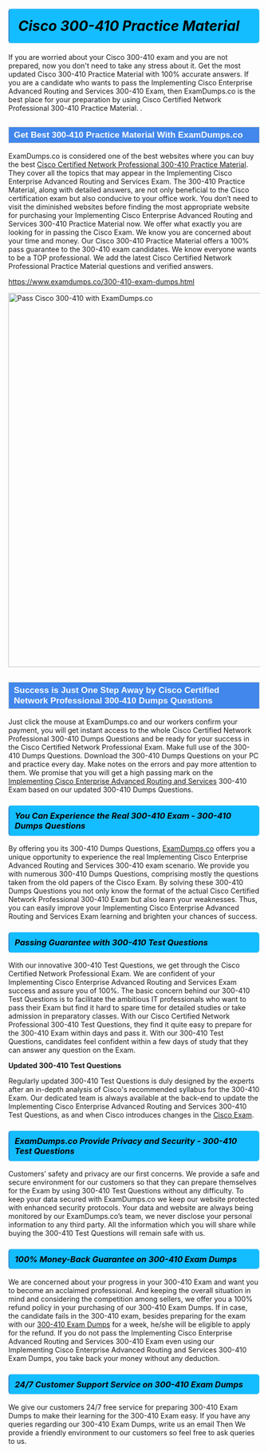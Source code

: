 <h1>                <strong><span style="display: block; color: #000000; background: #14BDFF; border: 0.5px solid #AED6F1; border-left: 3px solid #3498DB; padding: .6em; border-radius: 6px;">                     <em>Cisco 300-410 <span class="exam_variation">Practice Material</span> </em>                </span></strong>            </h1>                        <p>If you are worried about your Cisco 300-410 exam and you are not prepared, now you don't need to take any stress about it.             Get the most updated Cisco 300-410 <span class="exam_variation">Practice Material</span> with 100% accurate answers. If you are a candidate who wants to pass the             Implementing Cisco Enterprise Advanced Routing and Services 300-410 Exam, then ExamDumps.co is the best place for your preparation by using Cisco Certified Network Professional 300-410 <span class="exam_variation">Practice Material</span>. .</p>                        <h2 style="background: #4287ec; border: 1px solid #cccccc; padding: 5px 10px;">                <span style="color: #ffffff;">                    <span style="font-size: 11pt;">                        <span style="line-height: normal;">                            <span style="font-family: Calibri,sans-serif;">                                <strong>                                    <span style="font-size: 13.0pt;">Get Best 300-410 <span class="exam_variation">Practice Material</span> With ExamDumps.co</span>                                </strong>                            </span>                        </span>                    </span>                </span>            </h2>                        <p>ExamDumps.co is considered one of the best websites where you can buy the best <a href="https://www.examdumps.co/ccnp-exam-dumps.html">Cisco Certified Network Professional 300-410 <span class="exam_variation">Practice Material</span></a>.             They cover all the topics that may appear in the Implementing Cisco Enterprise Advanced Routing and Services Exam. The 300-410 <span class="exam_variation">Practice Material</span>,             along with detailed answers, are not only beneficial to the Cisco certification exam but also conducive to your office work.             You don’t need to visit the diminished websites before finding the most appropriate website for purchasing your             Implementing Cisco Enterprise Advanced Routing and Services 300-410 <span class="exam_variation">Practice Material</span> now. We offer what exactly you are looking for in passing the Cisco Exam.             We know you are concerned about your time and money. Our Cisco 300-410 <span class="exam_variation">Practice Material</span> offers a 100% pass guarantee to the             300-410 exam candidates. We know everyone wants to be a TOP professional. We add the latest Cisco Certified Network Professional <span class="exam_variation">Practice Material</span> questions and verified answers.</p>                        <p><a href="https://www.examdumps.co/300-410-exam-dumps.html">https://www.examdumps.co/300-410-exam-dumps.html</a></p>                        <p><a href="https://www.examdumps.co/"><img src="https://www.examdumps.co//images/banners/big-sale-20-percent-discount-offer-examdumps.jpg" class="postImage" alt="Pass Cisco 300-410 with ExamDumps.co" width="750"></a></p>                            <h2 style="background: #4287ec; border: 1px solid #cccccc; padding: 5px 10px;">                <span style="color: #ffffff;">                    <span style="font-size: 11pt;">                        <span style="line-height: normal;">                            <span style="font-family: Calibri,sans-serif;">                                <strong>                                    <span style="font-size: 13.0pt;">Success is Just One Step Away by Cisco Certified Network Professional 300-410 <span class="exam_variation2">Dumps Questions</span></span>                                </strong>                            </span>                        </span>                    </span>                </span>            </h2>                        <p>Just click the mouse at ExamDumps.co and our workers confirm your payment, you will get instant access to the whole Cisco Certified Network Professional 300-410 <span class="exam_variation2">Dumps Questions</span>             and be ready for your success in the Cisco Certified Network Professional Exam. Make full use of the 300-410 <span class="exam_variation2">Dumps Questions</span>. Download the 300-410 <span class="exam_variation2">Dumps Questions</span> on your             PC and practice every day. Make notes on the errors and pay more attention to them. We promise that you will get a high passing mark on the             <a href="https://www.examdumps.co/300-410-exam-dumps.html">Implementing Cisco Enterprise Advanced Routing and Services</a> 300-410 Exam based on our updated 300-410 <span class="exam_variation2">Dumps Questions</span>.</p>                        <h3>                <strong>                    <span style="display: block; color: #000000; background: #14BDFF; border: 0.5px solid #AED6F1; border-left: 3px solid #3498DB; padding: .6em; border-radius: 6px;">                        <em>You Can Experience the Real 300-410 Exam - 300-410 <span class="exam_variation2">Dumps Questions</span></em>                    </span>                </strong>            </h3>                        <p>By offering you its 300-410 <span class="exam_variation2">Dumps Questions</span>, <a href="https://www.examdumps.co/">ExamDumps.co</a> offers you a unique opportunity to experience the real             Implementing Cisco Enterprise Advanced Routing and Services 300-410 exam scenario. We provide you with numerous 300-410 <span class="exam_variation2">Dumps Questions</span>, comprising mostly             the questions taken from the old papers of the Cisco Exam. By solving these 300-410 <span class="exam_variation2">Dumps Questions</span> you not only know the format of the actual             Cisco Certified Network Professional 300-410 Exam but also learn your weaknesses. Thus, you can easily improve your             Implementing Cisco Enterprise Advanced Routing and Services Exam learning and brighten your chances of success.</p>                        <h3>                <strong>                    <span style="display: block; color: #000000; background: #14BDFF; border: 0.5px solid #AED6F1; border-left: 3px solid #3498DB; padding: .6em; border-radius: 6px;">                        <em>Passing Guarantee with 300-410 <span class="exam_variation3">Test Questions</span></em>                    </span>                </strong>            </h3>                        <p>With our innovative 300-410 <span class="exam_variation3">Test Questions</span>, we get through the Cisco Certified Network Professional Exam. We are confident of your Implementing Cisco Enterprise Advanced Routing and Services Exam             success and assure you of 100%. The basic concern behind our 300-410 <span class="exam_variation3">Test Questions</span> is to facilitate the ambitious IT professionals who want to pass their             Exam but find it hard to spare time for detailed studies or take admission in preparatory classes. With our Cisco Certified Network Professional 300-410 <span class="exam_variation3">Test Questions</span>, they             find it quite easy to prepare for the 300-410 Exam within days and pass it. With our 300-410 <span class="exam_variation3">Test Questions</span>, candidates feel confident within a few days of             study that they can answer any question on the Exam.</p>                        <p><strong>Updated 300-410 <span class="exam_variation3">Test Questions</span></strong></p>                        <p>Regularly updated 300-410 <span class="exam_variation3">Test Questions</span> is duly designed by the experts after an in-depth analysis of Cisco's recommended syllabus for the 300-410 Exam.             Our dedicated team is always available at the back-end to update the Implementing Cisco Enterprise Advanced Routing and Services 300-410 <span class="exam_variation3">Test Questions</span>,             as and when Cisco introduces changes in the <a href="https://www.examdumps.co/cisco-exam-dumps.html">Cisco Exam</a>.</p>                        <h3>                <strong>                    <span style="display: block; color: #000000; background: #14BDFF; border: 0.5px solid #AED6F1; border-left: 3px solid #3498DB; padding: .6em; border-radius: 6px;">                        <em>ExamDumps.co Provide Privacy and Security - 300-410 <span class="exam_variation3">Test Questions</span></em>                    </span>                </strong>            </h3>                        <p>Customers’ safety and privacy are our first concerns. We provide a safe and secure environment for our customers so that they can prepare themselves for the Exam by using             300-410 <span class="exam_variation3">Test Questions</span> without any difficulty. To keep your data secured with ExamDumps.co we keep our website protected with enhanced security protocols. Your data and website             are always being monitored by our ExamDumps.co’s team, we never disclose your personal information to any third party. All the information which you will share while buying             the 300-410 <span class="exam_variation3">Test Questions</span> will remain safe with us.</p>                        <h3>                <strong>                    <span style="display: block; color: #000000; background: #14BDFF; border: 0.5px solid #AED6F1; border-left: 3px solid #3498DB; padding: .6em; border-radius: 6px;">                        <em>100% Money-Back Guarantee on 300-410 <span class="exam_variation4">Exam Dumps</span></em>                    </span>                </strong>            </h3>                        <p>We are concerned about your progress in your 300-410 Exam and want you to become an acclaimed professional. And keeping the overall situation in mind and             considering the competition among sellers, we offer you a 100% refund policy in your purchasing of our 300-410 <span class="exam_variation4">Exam Dumps</span>. If in case, the candidate fails in the             300-410 exam, besides preparing for the exam with our <a href="https://www.examdumps.co/300-410-exam-dumps.html">300-410 <span class="exam_variation4">Exam Dumps</span></a> for a week, he/she will be eligible to apply for the refund. If you do not pass the             Implementing Cisco Enterprise Advanced Routing and Services 300-410 Exam even using our Implementing Cisco Enterprise Advanced Routing and Services 300-410 <span class="exam_variation4">Exam Dumps</span>, you             take back your money without any deduction.</p>                        <h3>                <strong>                    <span style="display: block; color: #000000; background: #14BDFF; border: 0.5px solid #AED6F1; border-left: 3px solid #3498DB; padding: .6em; border-radius: 6px;">                        <em>24/7 Customer Support Service on 300-410 <span class="exam_variation4">Exam Dumps</span></em>                    </span>                </strong>            </h3>                        <p>We give our customers 24/7 free service for preparing 300-410 <span class="exam_variation4">Exam Dumps</span> to make their learning for the 300-410 Exam easy. If you have any queries regarding our             300-410 <span class="exam_variation4">Exam Dumps</span>, write us an email Then We provide a friendly environment to our customers so feel free to ask queries to us.</p>                    
